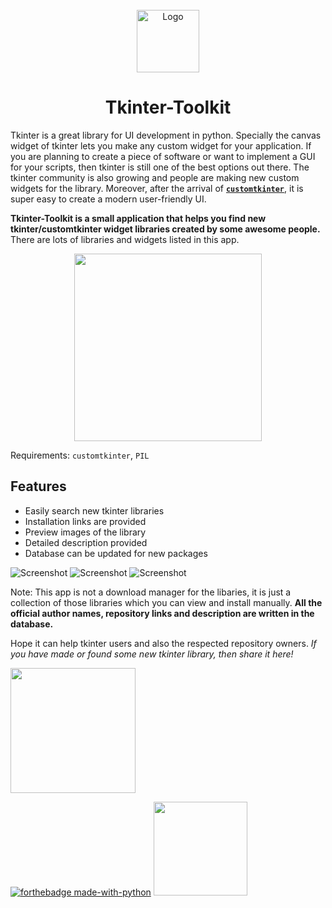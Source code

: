 <!-- PROJECT LOGO -->
<br />
<div align="center">
  <img src="https://github.com/Akascape/tkinter-toolkit/assets/89206401/3cdb512e-918f-4935-bbbc-ecc05a17701d" alt="Logo" width="100" height="100">
  <h1 align="center">Tkinter-Toolkit</h1>
</div>

Tkinter is a great library for UI development in python. Specially the canvas widget of tkinter lets you make any custom widget for your application. If you are planning to create a piece of software or want to implement a GUI for your scripts, then tkinter is still one of the best options out there. The tkinter community is also growing and people are making new custom widgets for the library.
Moreover, after the arrival of [**`customtkinter`**](https://github.com/TomSchimansky/CustomTkinter), it is super easy to create a modern user-friendly UI.

**Tkinter-Toolkit is a small application that helps you find new tkinter/customtkinter widget libraries created by some awesome people.** There are lots of libraries and widgets listed in this app. 

<div align="center">
  
[<img src="https://img.shields.io/badge/DOWNLOAD-Tk_Toolkit-informational?&color=cyan&logo=Python&logoColor=yellow&style=for-the-badge"  width="300">](https://github.com/Akascape/tkinter-toolkit/archive/refs/heads/main.zip)
  
</div>

Requirements: `customtkinter`, `PIL`

## Features
- Easily search new tkinter libraries
- Installation links are provided
- Preview images of the library
- Detailed description provided
- Database can be updated for new packages

![Screenshot](https://github.com/Akascape/tkinter-toolkit/assets/89206401/fa4c6fbd-707d-468e-9f85-6c7b8ab15ceb)
![Screenshot](https://github.com/Akascape/tkinter-toolkit/assets/89206401/1884b4da-37c5-4b2c-ade4-4dd8b9012fa5)
![Screenshot](https://github.com/Akascape/tkinter-toolkit/assets/89206401/3349b82d-9b92-4a26-82e5-9e54f3ebaf60)


Note: This app is not a download manager for the libaries, it is just a collection of those libraries which you can view and install manually. **All the official author names, repository links and description are written in the database.**

Hope it can help tkinter users and also the respected repository owners. _If you have made or found some new tkinter library, then share it here!_

[<img src="https://img.shields.io/badge/ADD-NEW_LIBRARY-informational?&color=black&style=for-the-badge" width="200">](https://github.com/Akascape/tkinter-toolkit/discussions/new?category=add-this)

[![forthebadge made-with-python](http://ForTheBadge.com/images/badges/made-with-python.svg)](https://www.python.org/)
[<img src="https://img.shields.io/badge/APP_LICENSE-MIT-informational?&color=green&style=for-the-badge" width="150">](https://github.com/Akascape/tkinter-toolkit/blob/main/LICENSE)

